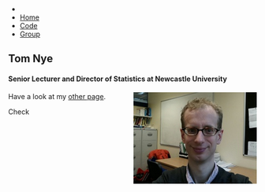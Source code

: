 <link rel="stylesheet" type="text/css" href="/css/main.css">
<meta name="keywords" content="Tom Nye; probability; statistics; Newcastle; geometry; phylogenetics; phylogenetic tree;">

<ul>
  <li><a href="#home"></a></li>
  <li><a href="#home">Home</a></li>
  <li><a href="#news">Code</a></li>
  <li><a href="#contact">Group</a></li>
</ul>

## Tom Nye
  
#### Senior Lecturer and Director of Statistics at Newcastle University

<img align="right" class="responsive-image" src="portrait3.jpg"/>

Have a look at my [other page](test.md).

Check
